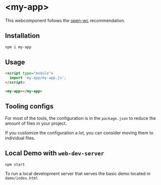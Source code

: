 # \<my-app>

This webcomponent follows the [open-wc](https://github.com/open-wc/open-wc) recommendation.

## Installation

```bash
npm i my-app
```

## Usage

```html
<script type="module">
  import 'my-app/my-app.js';
</script>

<my-app></my-app>
```



## Tooling configs

For most of the tools, the configuration is in the `package.json` to reduce the amount of files in your project.

If you customize the configuration a lot, you can consider moving them to individual files.

## Local Demo with `web-dev-server`

```bash
npm start
```

To run a local development server that serves the basic demo located in `demo/index.html`
